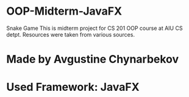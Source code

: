 # OOP-Midterm-JavaFX
Snake Game
This is midterm project for CS 201 OOP course at AIU CS detpt.
Resources were taken from various sources.

# Made by Avgustine Chynarbekov

# Used Framework: JavaFX

